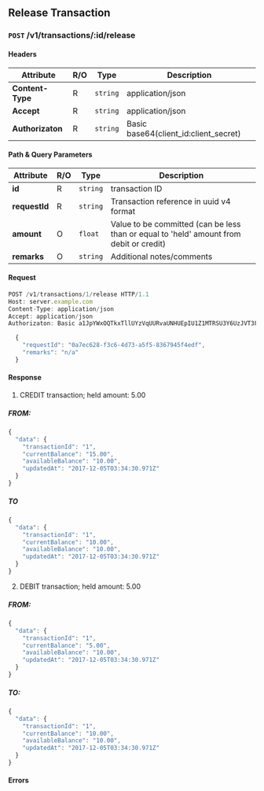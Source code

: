 ## **Release Transaction**

### `POST` /v1/transactions/:id/release
#### Headers
|Attribute  | R/O  | Type  | Description |
|---------  | ---  | ----  | ----------- |
| **Content-Type**  | R  |`string` | application/json |
| **Accept**  | R  |`string` | application/json |
| **Authorizaton**  | R  |`string` | Basic base64(client_id:client_secret) |

#### Path & Query Parameters
|Attribute  | R/O  | Type  | Description |
|---------  | ---  | ----  | ----------- |
| **id**  | R  |`string` | transaction ID |
| **requestId**  | R  |`string` | Transaction reference in uuid v4 format |
| **amount**  | O  |`float` | Value to be committed (can be less than or equal to 'held' amount from debit or credit) |
| **remarks**  | O  |`string` | Additional notes/comments |

#### Request
```javascript
POST /v1/transactions/1/release HTTP/1.1
Host: server.example.com
Content-Type: application/json
Accept: application/json
Authorizaton: Basic a1JpYWxOQTkxTllUYzVqUURvaUNHUEpIU1Z1MTRSU3Y6UzJVT3FWckNzbUU3Mk9Scjh1UjFVV2NJck5UVmxzTnk=

  {
    "requestId": "0a7ec628-f3c6-4d73-a5f5-8367945f4edf",
    "remarks": "n/a"
  }
```

#### Response
1. CREDIT transaction; held amount: 5.00
##### FROM:
```javascript
{  
  "data": {
    "transactionId": "1",  
    "currentBalance": "15.00",
    "availableBalance": "10.00",
    "updatedAt": "2017-12-05T03:34:30.971Z"
  }  
}
```

##### TO
```javascript
{  
  "data": {
    "transactionId": "1",  
    "currentBalance": "10.00",
    "availableBalance": "10.00",
    "updatedAt": "2017-12-05T03:34:30.971Z"
  }  
}
```

2. DEBIT transaction; held amount: 5.00
##### FROM:
```javascript
{  
  "data": {
    "transactionId": "1",  
    "currentBalance": "5.00",
    "availableBalance": "10.00",
    "updatedAt": "2017-12-05T03:34:30.971Z"
  }  
}
```

##### TO:
```javascript
{  
  "data": {
    "transactionId": "1",  
    "currentBalance": "10.00",
    "availableBalance": "10.00",
    "updatedAt": "2017-12-05T03:34:30.971Z"
  }  
}
```

#### Errors
